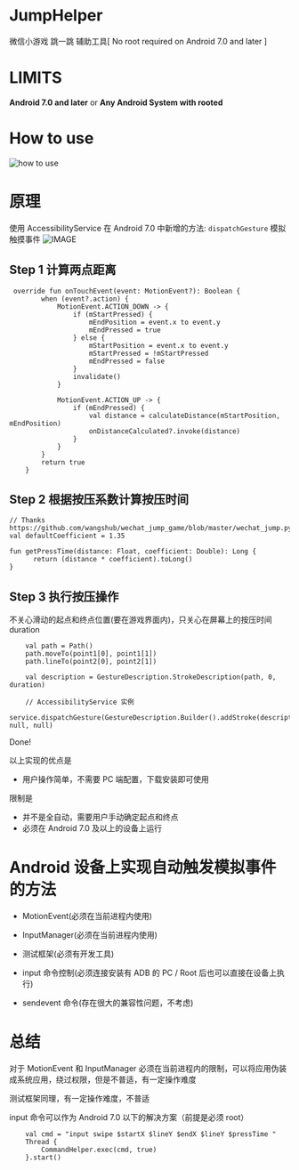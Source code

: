 # JumpHelper

微信小游戏 跳一跳 辅助工具\[ No root required on Android 7.0 and later \]

# LIMITS

 **Android 7.0 and later** or **Any Android System with rooted**

# How to use
![how to use](http://7xu736.com1.z0.glb.clouddn.com/nufmi-cvmgi.gif)

# 原理

使用 AccessibilityService 在 Android 7.0 中新增的方法: `dispatchGesture` 模拟触摸事件
![IMAGE](http://7xu736.com1.z0.glb.clouddn.com/8CD10A4E3646DA1A30A3B76A4F3F2291.jpg)


## Step 1 计算两点距离
```
 override fun onTouchEvent(event: MotionEvent?): Boolean {
        when (event?.action) {
            MotionEvent.ACTION_DOWN -> {
                if (mStartPressed) {
                    mEndPosition = event.x to event.y
                    mEndPressed = true
                } else {
                    mStartPosition = event.x to event.y
                    mStartPressed = !mStartPressed
                    mEndPressed = false
                }
                invalidate()
            }

            MotionEvent.ACTION_UP -> {
                if (mEndPressed) {
                    val distance = calculateDistance(mStartPosition, mEndPosition)
                    onDistanceCalculated?.invoke(distance)
                }
            }
        }
        return true
    }
```

## Step 2 根据按压系数计算按压时间

```
// Thanks https://github.com/wangshub/wechat_jump_game/blob/master/wechat_jump.py
val defaultCoefficient = 1.35

fun getPressTime(distance: Float, coefficient: Double): Long {
      return (distance * coefficient).toLong()
}
```

## Step 3 执行按压操作

不关心滑动的起点和终点位置(要在游戏界面内)，只关心在屏幕上的按压时间 duration

```
    val path = Path()
    path.moveTo(point1[0], point1[1])
    path.lineTo(point2[0], point2[1])

    val description = GestureDescription.StrokeDescription(path, 0, duration)
    
    // AccessibilityService 实例
    service.dispatchGesture(GestureDescription.Builder().addStroke(description).build(), null, null)
```

Done!

以上实现的优点是
- 用户操作简单，不需要 PC 端配置，下载安装即可使用

限制是
- 并不是全自动，需要用户手动确定起点和终点
- 必须在 Android 7.0 及以上的设备上运行

# Android 设备上实现自动触发模拟事件的方法

- MotionEvent(必须在当前进程内使用)

- InputManager(必须在当前进程内使用)

- 测试框架(必须有开发工具)

- input 命令控制(必须连接安装有 ADB 的 PC / Root 后也可以直接在设备上执行)

- sendevent 命令(存在很大的兼容性问题，不考虑)

# 总结

对于 MotionEvent 和 InputManager 必须在当前进程内的限制，可以将应用伪装成系统应用，绕过权限，但是不普适，有一定操作难度

测试框架同理，有一定操作难度，不普适

input 命令可以作为 Android 7.0 以下的解决方案（前提是必须 root）

```
    val cmd = "input swipe $startX $lineY $endX $lineY $pressTime "
    Thread {
        CommandHelper.exec(cmd, true)
    }.start()

```